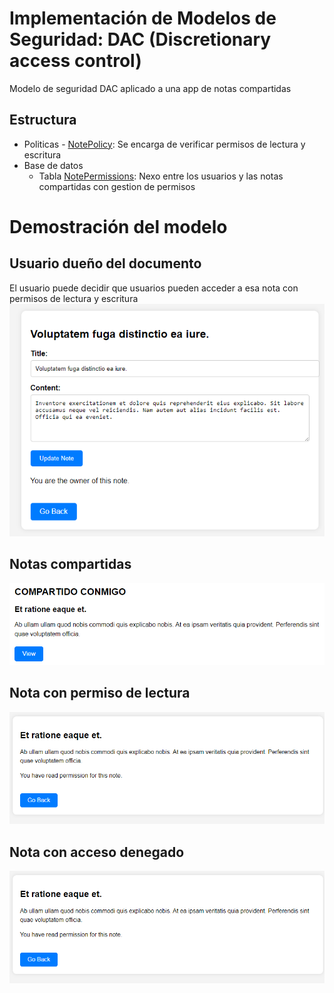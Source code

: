 # Implementación de Modelos de Seguridad: DAC (Discretionary access control)
Modelo de seguridad DAC aplicado a una app de notas compartidas

## Estructura 
- Politicas - [NotePolicy](https://github.com/croko22/dac-security-model/blob/main/app/Policies/NotePolicy.php): Se encarga de verificar permisos de lectura y escritura
- Base de datos
  - Tabla [NotePermissions](https://github.com/croko22/dac-security-model/blob/main/database/migrations/2024_10_09_030241_create_note_permissions_table.php): Nexo entre los usuarios y las notas compartidas con gestion de permisos

# Demostración del modelo
## Usuario dueño del documento
El usuario puede decidir que usuarios pueden acceder a esa nota con permisos de lectura y escritura
![alt text](https://github.com/croko22/dac-security-model/blob/main/docs/image.png)

## Notas compartidas
![alt text](https://github.com/croko22/dac-security-model/blob/main/docs/image-1.png)

## Nota con permiso de lectura
![alt text](https://github.com/croko22/dac-security-model/blob/main/docs/image-2.png)

## Nota con acceso denegado
![alt text](https://github.com/croko22/dac-security-model/blob/main/docs/image-2.png)